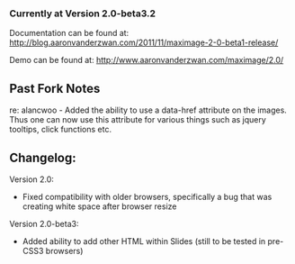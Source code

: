 ### Currently at Version 2.0-beta3.2

Documentation can be found at:
http://blog.aaronvanderzwan.com/2011/11/maximage-2-0-beta1-release/

Demo can be found at:
http://www.aaronvanderzwan.com/maximage/2.0/

## Past Fork Notes
re: alancwoo - Added the ability to use a data-href attribute on the images. Thus one can now use this attribute for various things such as jquery tooltips, click functions etc.

## Changelog:

Version 2.0:
* Fixed compatibility with older browsers, specifically a bug that was creating white space after browser resize

Version 2.0-beta3:
* Added ability to add other HTML within Slides (still to be tested in pre-CSS3 browsers)
